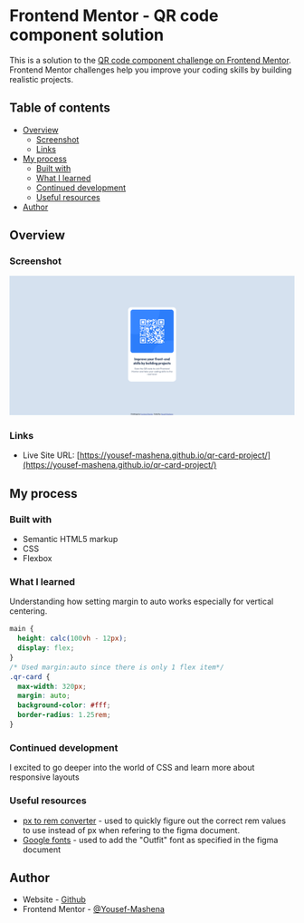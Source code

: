 # Frontend Mentor - QR code component solution

This is a solution to the [QR code component challenge on Frontend Mentor](https://www.frontendmentor.io/challenges/qr-code-component-iux_sIO_H). Frontend Mentor challenges help you improve your coding skills by building realistic projects.

## Table of contents

- [Overview](#overview)
  - [Screenshot](#screenshot)
  - [Links](#links)
- [My process](#my-process)
  - [Built with](#built-with)
  - [What I learned](#what-i-learned)
  - [Continued development](#continued-development)
  - [Useful resources](#useful-resources)
- [Author](#author)

## Overview

### Screenshot

![](./screenshot.png)

### Links

- Live Site URL: [https://yousef-mashena.github.io/qr-card-project/](https://yousef-mashena.github.io/qr-card-project/)

## My process

### Built with

- Semantic HTML5 markup
- CSS
- Flexbox

### What I learned

Understanding how setting margin to auto works especially for vertical centering.

```css
main {
  height: calc(100vh - 12px);
  display: flex;
}
/* Used margin:auto since there is only 1 flex item*/
.qr-card {
  max-width: 320px;
  margin: auto;
  background-color: #fff;
  border-radius: 1.25rem;
}
```

### Continued development

I excited to go deeper into the world of CSS and learn more about responsive layouts

### Useful resources

- [px to rem converter](https://nekocalc.com/px-to-rem-converter) - used to quickly figure out the correct rem values to use instead of px when refering to the figma document.
- [Google fonts](https://fonts.google.com/specimen/Outfit) - used to add the "Outfit" font as specified in the figma document

## Author

- Website - [Github](https://github.com/Yousef-Mashena)
- Frontend Mentor - [@Yousef-Mashena](https://www.frontendmentor.io/profile/Yousef-Mashena)
